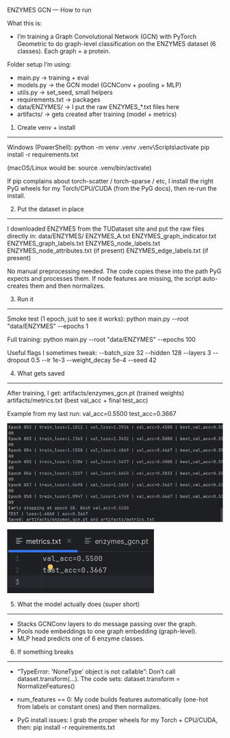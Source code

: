 ENZYMES GCN — How to run

What this is:
- I’m training a Graph Convolutional Network (GCN) with PyTorch Geometric to do graph-level classification on the ENZYMES dataset (6 classes). Each graph = a protein.

Folder setup I’m using:
- main.py            -> training + eval
- models.py          -> the GCN model (GCNConv + pooling + MLP)
- utils.py           -> set_seed, small helpers
- requirements.txt   -> packages
- data/ENZYMES/      -> I put the raw ENZYMES_*.txt files here
- artifacts/         -> gets created after training (model + metrics)

1) Create venv + install
------------------------
Windows (PowerShell):
  python -m venv .venv
  .venv\Scripts\activate
  pip install -r requirements.txt

(macOS/Linux would be: source .venv/bin/activate)

If pip complains about torch-scatter / torch-sparse / etc, I install the right PyG wheels for my Torch/CPU/CUDA (from the PyG docs), then re-run the install.

2) Put the dataset in place
---------------------------
I downloaded ENZYMES from the TUDataset site and put the raw files directly in:
  data/ENZYMES/
    ENZYMES_A.txt
    ENZYMES_graph_indicator.txt
    ENZYMES_graph_labels.txt
    ENZYMES_node_labels.txt
    ENZYMES_node_attributes.txt (if present)
    ENZYMES_edge_labels.txt     (if present)

No manual preprocessing needed. The code copies these into the path PyG expects and processes them. If node features are missing, the script auto-creates them and then normalizes.

3) Run it
---------
Smoke test (1 epoch, just to see it works):
  python main.py --root "data/ENZYMES" --epochs 1

Full training:
  python main.py --root "data/ENZYMES" --epochs 100

Useful flags I sometimes tweak:
  --batch_size 32
  --hidden 128   --layers 3   --dropout 0.5
  --lr 1e-3      --weight_decay 5e-4
  --seed 42

4) What gets saved
------------------
After training, I get:
  artifacts/enzymes_gcn.pt   (trained weights)
  artifacts/metrics.txt      (best val_acc + final test_acc)

Example from my last run:
  val_acc=0.5500
  test_acc=0.3667

![img.png](img.png)

![img_1.png](img_1.png)

5) What the model actually does (super short)
---------------------------------------------
- Stacks GCNConv layers to do message passing over the graph.
- Pools node embeddings to one graph embedding (graph-level).
- MLP head predicts one of 6 enzyme classes.

6) If something breaks
----------------------
- “TypeError: 'NoneType' object is not callable”:
    Don’t call dataset.transform(...). The code sets:
    dataset.transform = NormalizeFeatures()

- num_features == 0:
    My code builds features automatically (one-hot from labels or constant ones) and then normalizes.

- PyG install issues:
    I grab the proper wheels for my Torch + CPU/CUDA, then:
    pip install -r requirements.txt
